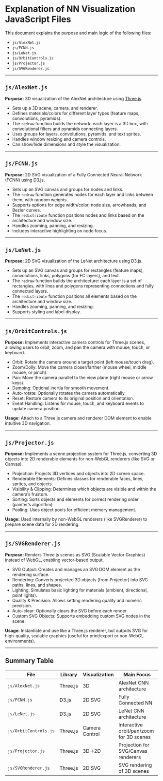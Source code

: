 # Explanation of NN Visualization JavaScript Files

This document explains the purpose and main logic of the following files:
- `js/AlexNet.js`
- `js/FCNN.js`
- `js/LeNet.js`
- `js/OrbitControls.js`
- `js/Projector.js`
- `js/SVGRenderer.js`

---

## `js/AlexNet.js`

**Purpose:** 3D visualization of the AlexNet architecture using [Three.js](https://threejs.org/).

- Sets up a 3D scene, camera, and renderer.
- Defines materials/colors for different layer types (feature maps, convolutions, pyramids).
- The `redraw` function builds the network: each layer is a 3D box, with convolutional filters and pyramids connecting layers.
- Uses groups for layers, convolutions, pyramids, and text sprites.
- Handles window resizing and camera controls.
- Can show/hide dimensions and style the visualization.

---

## `js/FCNN.js`

**Purpose:** 2D SVG visualization of a Fully Connected Neural Network (FCNN) using [D3.js](https://d3js.org/).

- Sets up an SVG canvas and groups for nodes and links.
- The `redraw` function generates nodes for each layer and links between them, with random weights.
- Supports options for edge width/color, node size, arrowheads, and Bezier curves.
- The `redistribute` function positions nodes and links based on the architecture and window size.
- Handles zooming, panning, and resizing.
- Includes interactive highlighting on node focus.

---

## `js/LeNet.js`

**Purpose:** 2D SVG visualization of the LeNet architecture using D3.js.

- Sets up an SVG canvas and groups for rectangles (feature maps), convolutions, links, polygons (for FC layers), and text.
- The `redraw` function builds the architecture: each layer is a set of rectangles, with lines and polygons representing connections and fully connected layers.
- The `redistribute` function positions all elements based on the architecture and window size.
- Handles zooming, panning, and resizing.
- Supports styling and label display.

---

## `js/OrbitControls.js`

**Purpose:** Implements interactive camera controls for Three.js scenes, allowing users to orbit, zoom, and pan the camera with mouse, touch, or keyboard.

- Orbit: Rotate the camera around a target point (left mouse/touch drag).
- Zoom/Dolly: Move the camera closer/farther (mouse wheel, middle mouse, or pinch).
- Pan: Move the camera parallel to the view plane (right mouse or arrow keys).
- Damping: Optional inertia for smooth movement.
- Auto-rotate: Optionally rotates the camera automatically.
- Reset: Restore camera to its original position and orientation.
- Event Handling: Listens for mouse, touch, and keyboard events to update camera position.

**Usage:** Attach to a Three.js camera and renderer DOM element to enable intuitive 3D navigation.

---

## `js/Projector.js`

**Purpose:** Implements a scene projection system for Three.js, converting 3D objects into 2D renderable elements for non-WebGL renderers (like SVG or Canvas).

- Projection: Projects 3D vertices and objects into 2D screen space.
- Renderable Elements: Defines classes for renderable faces, lines, sprites, and objects.
- Visibility & Clipping: Determines which objects are visible and within the camera’s frustum.
- Sorting: Sorts objects and elements for correct rendering order (painter’s algorithm).
- Pooling: Uses object pools for efficient memory management.

**Usage:** Used internally by non-WebGL renderers (like SVGRenderer) to prepare scene data for 2D rendering.

---

## `js/SVGRenderer.js`

**Purpose:** Renders Three.js scenes as SVG (Scalable Vector Graphics) instead of WebGL, enabling vector-based output.

- SVG Output: Creates and manages an SVG DOM element as the rendering surface.
- Rendering: Converts projected 3D objects (from Projector) into SVG paths, lines, and shapes.
- Lighting: Simulates basic lighting for materials (ambient, directional, point lights).
- Quality & Precision: Allows setting rendering quality and numeric precision.
- Auto-clear: Optionally clears the SVG before each render.
- Custom SVG Objects: Supports embedding custom SVG nodes in the scene.

**Usage:** Instantiate and use like a Three.js renderer, but outputs SVG for high-quality, scalable graphics (useful for print/export or non-WebGL environments).

---

## Summary Table

| File                | Library   | Visualization | Main Focus                                 |
|---------------------|-----------|---------------|---------------------------------------------|
| `js/AlexNet.js`     | Three.js  | 3D            | AlexNet CNN architecture                    |
| `js/FCNN.js`        | D3.js     | 2D SVG        | Fully Connected NN                          |
| `js/LeNet.js`       | D3.js     | 2D SVG        | LeNet CNN architecture                      |
| `js/OrbitControls.js`| Three.js | Camera Control| Interactive orbit/pan/zoom for 3D scenes    |
| `js/Projector.js`   | Three.js  | 3D→2D         | Projection for SVG/Canvas renderers         |
| `js/SVGRenderer.js` | Three.js  | 2D SVG        | SVG rendering of 3D scenes                  |

